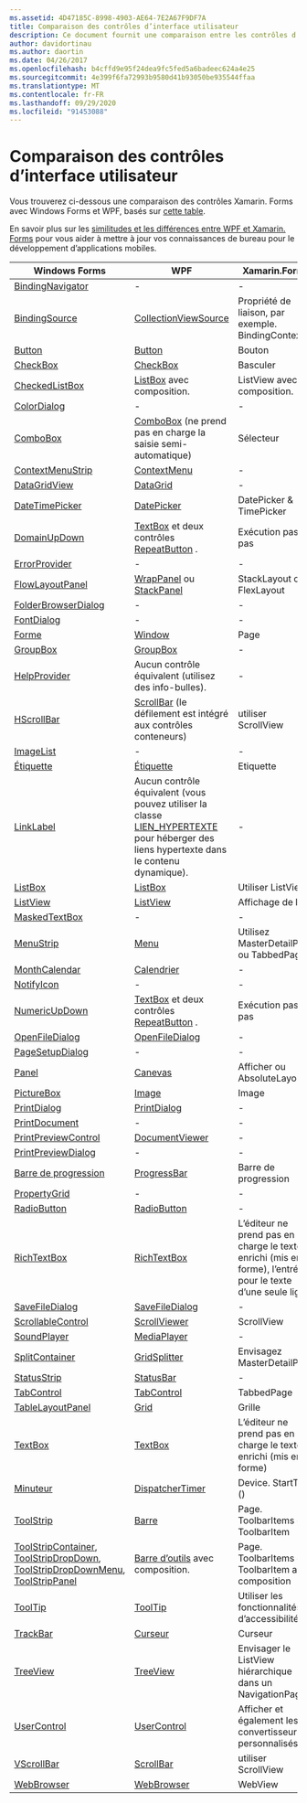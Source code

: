 ```yaml
---
ms.assetid: 4D47185C-8998-4903-AE64-7E2A67F9DF7A
title: Comparaison des contrôles d’interface utilisateur
description: Ce document fournit une comparaison entre les contrôles d’interface utilisateur entre Xamarin. Forms, Windows Forms et WPF. Il contient également des liens vers d’autres documents qui comparent WPF à Xamarin. Forms.
author: davidortinau
ms.author: daortin
ms.date: 04/26/2017
ms.openlocfilehash: b4cffd9e95f24dea9fc5fed5a6badeec624a4e25
ms.sourcegitcommit: 4e399f6fa72993b9580d41b93050be935544ffaa
ms.translationtype: MT
ms.contentlocale: fr-FR
ms.lasthandoff: 09/29/2020
ms.locfileid: "91453088"
---
```

# <a name="ui-controls-comparison"></a>Comparaison des contrôles d’interface utilisateur

Vous trouverez ci-dessous une comparaison des contrôles Xamarin. Forms avec Windows Forms et WPF, basés sur [cette table](/dotnet/framework/wpf/advanced/windows-forms-controls-and-equivalent-wpf-controls).

En savoir plus sur les [similitudes et les différences entre WPF et Xamarin. Forms](wpf.md) pour vous aider à mettre à jour vos connaissances de bureau pour le développement d’applications mobiles.

|Windows Forms|WPF|Xamarin.Forms|
|--- |--- |--- |
|[BindingNavigator](/dotnet/api/system.windows.forms.bindingnavigator)|-|-|
|[BindingSource](/dotnet/api/system.windows.forms.bindingsource)|[CollectionViewSource](/dotnet/api/system.windows.data.collectionviewsource)|Propriété de liaison, par exemple. BindingContext|
|[Button](/dotnet/api/system.windows.forms.button)|[Button](/dotnet/api/system.windows.controls.button)|Bouton|
|[CheckBox](/dotnet/api/system.windows.forms.checkbox)|[CheckBox](/dotnet/api/system.windows.controls.checkbox)|Basculer|
|[CheckedListBox](/dotnet/api/system.windows.forms.checkedlistbox)|[ListBox](/dotnet/api/system.windows.controls.listbox) avec composition.|ListView avec composition.|
|[ColorDialog](/dotnet/api/system.windows.forms.colordialog)|-|-|
|[ComboBox](/dotnet/api/system.windows.forms.combobox)|[ComboBox](/dotnet/api/system.windows.controls.combobox) (ne prend pas en charge la saisie semi-automatique)|Sélecteur|
|[ContextMenuStrip](/dotnet/api/system.windows.forms.contextmenustrip)|[ContextMenu](/dotnet/api/system.windows.controls.contextmenu)|-|
|[DataGridView](/dotnet/api/system.windows.forms.datagridview)|[DataGrid](/dotnet/api/system.windows.controls.datagrid)|-|
|[DateTimePicker](/dotnet/api/system.windows.forms.datetimepicker)|[DatePicker](/dotnet/api/system.windows.controls.datepicker)|DatePicker & TimePicker|
|[DomainUpDown](/dotnet/api/system.windows.forms.domainupdown)|[TextBox](/dotnet/api/system.windows.controls.textbox) et deux contrôles [RepeatButton](/dotnet/api/system.windows.controls.primitives.repeatbutton) .|Exécution pas à pas|
|[ErrorProvider](/dotnet/api/system.windows.forms.errorprovider)|-|-|
|[FlowLayoutPanel](/dotnet/api/system.windows.forms.flowlayoutpanel)|[WrapPanel](/dotnet/api/system.windows.controls.wrappanel) ou [StackPanel](/dotnet/api/system.windows.controls.stackpanel)|StackLayout ou FlexLayout|
|[FolderBrowserDialog](/dotnet/api/system.windows.forms.folderbrowserdialog)|-|-|
|[FontDialog](/dotnet/api/system.windows.forms.fontdialog)|-|-|
|[Forme](/dotnet/api/system.windows.forms.form)|[Window](/dotnet/api/system.windows.window)|Page|
|[GroupBox](/dotnet/api/system.windows.forms.groupbox)|[GroupBox](/dotnet/api/system.windows.controls.groupbox)|-|
|[HelpProvider](/dotnet/api/system.windows.forms.helpprovider)|Aucun contrôle équivalent (utilisez des info-bulles).|-|
|[HScrollBar](/dotnet/api/system.windows.forms.hscrollbar)|[ScrollBar](/dotnet/api/system.windows.controls.primitives.scrollbar) (le défilement est intégré aux contrôles conteneurs)|utiliser ScrollView|
|[ImageList](/dotnet/api/system.windows.forms.imagelist)|-|-|
|[Étiquette](/dotnet/api/system.windows.forms.label)|[Étiquette](/dotnet/api/system.windows.controls.label)|Etiquette|
|[LinkLabel](/dotnet/api/system.windows.forms.linklabel)|Aucun contrôle équivalent (vous pouvez utiliser la classe [LIEN_HYPERTEXTE](/dotnet/api/system.windows.documents.hyperlink) pour héberger des liens hypertexte dans le contenu dynamique).|-|
|[ListBox](/dotnet/api/system.windows.forms.listbox)|[ListBox](/dotnet/api/system.windows.controls.listbox)|Utiliser ListView|
|[ListView](/dotnet/api/system.windows.forms.listview)|[ListView](/dotnet/api/system.windows.controls.listview)|Affichage de liste|
|[MaskedTextBox](/dotnet/api/system.windows.forms.maskedtextbox)|-|-|
|[MenuStrip](/dotnet/api/system.windows.forms.menustrip)|[Menu](/dotnet/api/system.windows.controls.menu)|Utilisez MasterDetailPage ou TabbedPage|
|[MonthCalendar](/dotnet/api/system.windows.forms.monthcalendar)|[Calendrier](/dotnet/api/system.windows.controls.calendar)|-|
|[NotifyIcon](/dotnet/api/system.windows.forms.notifyicon)|-|-|
|[NumericUpDown](/dotnet/api/system.windows.forms.numericupdown)|[TextBox](/dotnet/api/system.windows.controls.textbox) et deux contrôles [RepeatButton](/dotnet/api/system.windows.controls.primitives.repeatbutton) .|Exécution pas à pas|
|[OpenFileDialog](/dotnet/api/system.windows.forms.openfiledialog)|[OpenFileDialog](/dotnet/api/microsoft.win32.openfiledialog)|-|
|[PageSetupDialog](/dotnet/api/system.windows.forms.pagesetupdialog)|-|-|
|[Panel](/dotnet/api/system.windows.forms.panel)|[Canevas](/dotnet/api/system.windows.controls.canvas)|Afficher ou AbsoluteLayout|
|[PictureBox](/dotnet/api/system.windows.forms.picturebox)|[Image](/dotnet/api/system.windows.controls.image)|Image|
|[PrintDialog](/dotnet/api/system.windows.forms.printdialog)|[PrintDialog](/dotnet/api/system.windows.controls.printdialog)|-|
|[PrintDocument](/dotnet/api/system.drawing.printing.printdocument)|-|-|
|[PrintPreviewControl](/dotnet/api/system.windows.forms.printpreviewcontrol)|[DocumentViewer](/dotnet/api/system.windows.controls.documentviewer)|-|
|[PrintPreviewDialog](/dotnet/api/system.windows.forms.printpreviewdialog)|-|-|
|[Barre de progression](/dotnet/api/system.windows.forms.progressbar)|[ProgressBar](/dotnet/api/system.windows.controls.progressbar)|Barre de progression|
|[PropertyGrid](/dotnet/api/system.windows.forms.propertygrid)|-|-|
|[RadioButton](/dotnet/api/system.windows.forms.radiobutton)|[RadioButton](/dotnet/api/system.windows.controls.radiobutton)|-|
|[RichTextBox](/dotnet/api/system.windows.forms.richtextbox)|[RichTextBox](/dotnet/api/system.windows.controls.richtextbox)|L’éditeur ne prend pas en charge le texte enrichi (mis en forme), l’entrée pour le texte d’une seule ligne|
|[SaveFileDialog](/dotnet/api/system.windows.forms.savefiledialog)|[SaveFileDialog](/dotnet/api/microsoft.win32.savefiledialog)|-|
|[ScrollableControl](/dotnet/api/system.windows.forms.scrollablecontrol)|[ScrollViewer](/dotnet/api/system.windows.controls.scrollviewer)|ScrollView|
|[SoundPlayer](/dotnet/api/system.media.soundplayer)|[MediaPlayer](/dotnet/api/system.windows.media.mediaplayer)|-|
|[SplitContainer](/dotnet/api/system.windows.forms.splitcontainer)|[GridSplitter](/dotnet/api/system.windows.controls.gridsplitter)|Envisagez MasterDetailPage|
|[StatusStrip](/dotnet/api/system.windows.forms.statusstrip)|[StatusBar](/dotnet/api/system.windows.controls.primitives.statusbar)|-|
|[TabControl](/dotnet/api/system.windows.forms.tabcontrol)|[TabControl](/dotnet/api/system.windows.controls.tabcontrol)|TabbedPage|
|[TableLayoutPanel](/dotnet/api/system.windows.forms.tablelayoutpanel)|[Grid](/dotnet/api/system.windows.controls.grid)|Grille|
|[TextBox](/dotnet/api/system.windows.forms.textbox)|[TextBox](/dotnet/api/system.windows.controls.textbox)|L’éditeur ne prend pas en charge le texte enrichi (mis en forme)|
|[Minuteur](/dotnet/api/system.windows.forms.timer)|[DispatcherTimer](/dotnet/api/system.windows.threading.dispatchertimer)|Device. StartTime ()|
|[ToolStrip](/dotnet/api/system.windows.forms.toolstrip)|[Barre](/dotnet/api/system.windows.controls.toolbar)|Page. ToolbarItems et ToolbarItem|
|[ToolStripContainer](/dotnet/api/system.windows.forms.toolstripcontainer), [ToolStripDropDown](/dotnet/api/system.windows.forms.toolstripdropdown), [ToolStripDropDownMenu](/dotnet/api/system.windows.forms.toolstripdropdownmenu), [ToolStripPanel](/dotnet/api/system.windows.forms.toolstrippanel)|[Barre d’outils](/dotnet/api/system.windows.controls.toolbar) avec composition.|Page. ToolbarItems et ToolbarItem avec composition|
|[ToolTip](/dotnet/api/system.windows.forms.tooltip)|[ToolTip](/dotnet/api/system.windows.controls.tooltip)|Utiliser les fonctionnalités d’accessibilité|
|[TrackBar](/dotnet/api/system.windows.forms.trackbar)|[Curseur](/dotnet/api/system.windows.controls.slider)|Curseur|
|[TreeView](/dotnet/api/system.windows.forms.treeview)|[TreeView](/dotnet/api/system.windows.controls.treeview)|Envisager le ListView hiérarchique dans un NavigationPage|
|[UserControl](/dotnet/api/system.windows.forms.usercontrol)|[UserControl](/dotnet/api/system.windows.controls.usercontrol)|Afficher et également les convertisseurs personnalisés|
|[VScrollBar](/dotnet/api/system.windows.forms.vscrollbar)|[ScrollBar](/dotnet/api/system.windows.controls.primitives.scrollbar)|utiliser ScrollView|
|[WebBrowser](/dotnet/api/system.windows.forms.webbrowser)|[WebBrowser](/dotnet/api/system.windows.controls.webbrowser)|WebView|